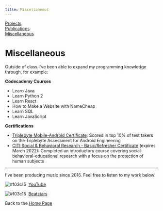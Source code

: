 ```yaml
---
title: Miscellaneous
---
```

[Projects](/projects/projects.md)  
[Publications](/publications.md)  
[Miscellaneous](/miscellaneous.md)  


# Miscellaneous
Outside of class I've been able to expand my programming knowledge through, for example:

**Codecademy Courses**
- Learn Java
- Learn Python 2
- Learn React
- How to Make a Website with NameCheap
- Learn SQL
- Learn JavaScript

**Certifications**
- [Triplebyte Mobile-Android Certificate](https://triplebyte.com/tb/nathan-james-basa-ygvdkop/certificate/track/android): Scored in top 10% of test takers on the Triplebyte Assessment for Android Engineering
- [CITI Social & Behavioral Research - Basic/Refresher Certificate](https://www.citiprogram.org/verify/?w21eb9426-10f5-44a4-9dfd-ed4384475c20-31095841) (expires March 2022): Completed an introductory course covering social-behavioral-educational research with a focus on the protection of human subjects

---
I've been producing music since 2016. Feel free to listen to my work below!

![#f03c15](https://via.placeholder.com/15/f03c15/000000?text=+) &nbsp;[YouTube](https://youtube.com/user/therealjamestar)

![#f03c15](https://via.placeholder.com/15/f03c15/000000?text=+) &nbsp;[Beatstars](https://jamestar.beatstars.com/)




Back to the [Home Page](/)
